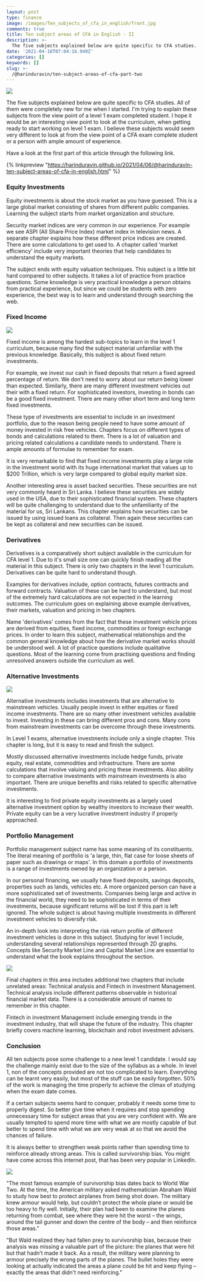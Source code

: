 ```yaml
---
layout: post
type: finance
image: /images/Ten_subjects_of_cfa_in_english/front.jpg
comments: true
title: Ten subject areas of CFA in English - II
description: >-
  The five subjects explained below are quite specific to CFA studies. All of them were completely new for me when I started. I'm trying to explain these subjects from the view point of a level 1 exam completed student. I hope it would be an interesting view point to look at the curriculum, when getting ready to start working on level 1 exam.
date: '2021-04-18T07:04:16.940Z'
categories: []
keywords: []
slug: >-
  /@harinduravin/ten-subject-areas-of-cfa-part-two
---
```


![](/images/Ten_subjects_of_cfa_in_english/front.jpg)

The five subjects explained below are quite specific to CFA studies. All of them were completely new for me when I started. I'm trying to explain these subjects from the view point of a level 1 exam completed student. I hope it would be an interesting view point to look at the curriculum, when getting ready to start working on level 1 exam. I believe these subjects would seem very different to look at from the view point of a CFA exam complete student or a person with ample amount of experience. 

Have a look at the first part of this article through the following link.

{% linkpreview "https://harinduravin.github.io/2021/04/06/@harinduravin-ten-subject-areas-of-cfa-in-english.html" %}

### Equity Investments

Equity investments is about the stock market as you have guessed. This is a large global market consisting of shares from different public companies. Learning the subject starts from market organization and structure.

Security market indices are very common in our experience. For example we see ASPI (All Share Price Index) market index in television news. A separate chapter explains how these different price indices are created. There are some calculations to get used to. A chapter called 'market efficiency' include very important theories that help candidates to understand the equity markets.

The subject ends with equity valuation techniques. This subject is a little bit hard compared to other subjects. It takes a lot of practice from practice questions. Some knowledge is very practical knowledge a person obtains from practical experience, but since we could be students with zero experience, the best way is to learn and understand through searching the web.

### Fixed Income

![](/images/Ten_subjects_of_cfa_part_two/creditratings.jpg)

Fixed income is among the hardest sub-topics to learn in the level 1 curriculum, because many find the subject material unfamiliar with the previous knowledge. Basically, this subject is about fixed return investments. 

For example, we invest our cash in fixed deposits that return a fixed agreed percentage of return. We don't need to worry about our return being lower than expected. Similarly, there are many different investment vehicles out their with a fixed return. For sophisticated investors, investing in bonds can be a good fixed investment. There are many other short term and long term fixed investments.

These type of investments are essential to include in an investment portfolio, due to the reason being people need to have some amount of money invested in risk free vehicles. Chapters focus on different types of bonds and calculations related to them. There is a lot of valuation and pricing related calculations a candidate needs to understand. There is ample amounts of formulae to remember for exam.

It is very remarkable to find that fixed income investments play a large role in the investment world with its huge international market that values up to $200 Trillion, which is very large compared to global equity market size.

Another interesting area is asset backed securities. These securities are not very commonly heard in Sri Lanka. I believe these securities are widely used in the USA, due to their sophisticated financial system. These chapters will be quite challenging to understand due to the unfamiliarity of the material for us, Sri Lankans. This chapter explains how securities can be issued by using issued loans as collateral. Then again these securities can be kept as collateral and new securities can be issued.

### Derivatives

Derivatives is a comparatively short subject available in the curriculum for CFA level 1. Due to it's small size one can quickly finish reading all the material in this subject. There is only two chapters in the level 1 curriculum. Derivatives can be quite hard to understand though.

Examples for derivatives include, option contracts, futures contracts and forward contracts. Valuation of these can be hard to understand, but most of the extremely hard calculations are not expected in the learning outcomes. The curriculum goes on explaining above example derivatives, their markets, valuation and pricing in two chapters.

Name 'derivatives' comes from the fact that these investment vehicle prices are derived from equities, fixed income, commodities or foreign exchange prices. In order to learn this subject, mathematical relationships and the common general knowledge about how the derivative market works should be understood well. A lot of practice questions include qualitative questions. Most of the learning come from practising questions and finding unresolved answers outside the curriculum as well.

### Alternative Investments

![](/images/Ten_subjects_of_cfa_part_two/alternative.jpg)

Alternative investments includes investments that are alternative to mainstream vehicles. Usually people invest in either equities or fixed income investments. There are so many other investment vehicles available to invest. Investing in these can bring different pros and cons. Many cons from mainstream investments can be overcome through these investments. 

In Level 1 exams, alternative investments include only a single chapter. This chapter is long, but it is easy to read and finish the subject.

Mostly discussed alternative investments include hedge funds, private equity, real estate, commodities and infrastructure. There are some calculations that involve valuing and pricing these investments. Also ability to compare alternative investments with mainstream investments is also important. There are unique benefits and risks related to specific alternative investments.

It is interesting to find private equity investments as a largely used alternative investment option by wealthy investors to increase their wealth. Private equity can be a very lucrative investment industry if properly approached.

### Portfolio Management

Portfolio management subject name has some meaning of its constituents. The literal meaning of portfolio is 'a large, thin, flat case for loose sheets of paper such as drawings or maps'. In this domain a portfolio of investments is a range of investments owned by an organization or a person.

In our personal financing, we usually have fixed deposits, savings deposits, properties such as lands, vehicles etc. A more organized person can have a more sophisticated set of investments. Companies being large and active in the financial world, they need to be sophisticated in terms of their investments, because significant returns will be lost if this part is left ignored. The whole subject is about having multiple investments in different investment vehicles to diversify risk. 

An in-depth look into interpreting the risk return profile of different investment vehicles is done in this subject. Studying for level 1 include, understanding several relationships represented through 2D graphs. Concepts like Security Market Line and Capital Market Line are essential to understand what the book explains throughout the section.

![](/images/Ten_subjects_of_cfa_part_two/portfolio.png)

Final chapters in this area includes additional two chapters that include unrelated areas: Technical analysis and Fintech in investment Management. Technical analysis include different patterns observable in historical financial market data. There is a considerable amount of names to remember in this chapter. 

Fintech in investment Management include emerging trends in the investment industry, that will shape the future of the industry. This chapter briefly covers machine learning, blockchain and robot investment advisers.

### Conclusion

All ten subjects pose some challenge to a new level 1 candidate. I would say the challenge mainly exist due to the size of the syllabus as a whole. In level 1, non of the concepts provided are not too complicated to learn. Everything can be learnt very easily, but most of the stuff can be easily forgotten. 50% of the work is managing the time properly to achieve the climax of studying when the exam date comes.

If a certain subjects seems hard to conquer, probably it needs some time to properly digest. So better give time when it requires and stop spending unnecessary time for subject areas that you are very confident with. We are usually tempted to spend more time with what we are mostly capable of but better to spend time with what we are very weak at so that we avoid the chances of failure.

It is always better to strengthen weak points rather than spending time to reinforce already strong areas. This is called survivorship bias. You might have come across this internet post, that has been very popular in LinkedIn.

![](/images/Ten_subjects_of_cfa_part_two/survivor.jpg)

"The most famous example of survivorship bias dates back to World War Two. At the time, the American military asked mathematician Abraham Wald to study how best to protect airplanes from being shot down. The military knew armour would help, but couldn’t protect the whole plane or would be too heavy to fly well. Initially, their plan had been to examine the planes returning from combat, see where they were hit the worst – the wings, around the tail gunner and down the centre of the body – and then reinforce those areas." 

"But Wald realized they had fallen prey to survivorship bias, because their analysis was missing a valuable part of the picture: the planes that were hit but that hadn’t made it back. As a result, the military were planning to armour precisely the wrong parts of the planes. The bullet holes they were looking at actually indicated the areas a plane could be hit and keep flying – exactly the areas that didn't need reinforcing."
